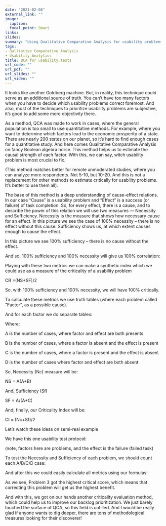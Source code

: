 ```yaml
---
date: "2021-02-08"
external_link: ""
image:
  caption: 
  focal_point: Smart
links:
slides: 
summary: "Using Qualitative Comparative Analysis for usability problems prioritization."
tags:
- Qalitative Comparative Analysis
- Usability Analytics
title: QCA for usability tests
url_code: ""
url_pdf: ""
url_slides: ""
url_video: ""
---
```


It looks like another Goldberg machine. But, in reality, this technique could serve as an additional source of truth. You can’t have too many factors when you have to decide which usability problems correct foremost. And also, most of the techniques to prioritize usability problems are subjective, it’s good to add some more objectivity there.

As a method, QCA was made to work in cases, where the general population is too small to use quantitative methods. For example, where you want to determine which factors lead to the economic prosperity of a state. There are nearly 200 states on our planet, so it’s hard to find enough cases for a quantitative study.
And here comes Qualitative Comparative Analysis on fancy Boolean algebra horse. This method helps us to estimate the causal strength of each factor. With this, we can say, witch usability problem is most crucial to fix. 

(This method matches better for remote unmoderated studies, where you can analyze more respondents. Not 5-10, but 10-20. And this is not a replacement for other methods to estimate critically for usability problems. It’s better to use them all).

The base of this method is a deep understanding of cause-effect relations. In our case “Cause” is a usability problem and “Effect” is a success (or failure) of task completion. So, for every effect, there is a cause, and to describe the power of this relation we will use two measures — Necessity and Sufficiency.
Necessity is the measure that shows how necessary cause for an effect. In this picture we see the case of 100% necessity – there is no effect without this cause.
Sufficiency shows us, at which extent causes enough to cause the effect.

In this picture we see 100% sufficiency – there is no cause without the effect.

And so, 100% sufficiency and 100% necessity will give us 100% correlation:

Playing with these two metrics we can make a synthetic index which we could use as a measure of the criticality of a usability problem

CR =(NS+SF)/2

So, with 100% sufficiency and 100% necessity, we will have 100% critically.

To calculate these metrics we use truth tables (where each problem called "Factor", as a possible cause).

And for each factor we do separate tables:

Where:
 
A is the number of cases, where factor and effect are both presents

B is the number of cases, where a factor is absent and the effect is present

C is the number of cases, where a factor is present and the effect is absent

D is the number of cases where factor and effect are both absent

So, Necessity (Nc) measure will be:

NS = A(A+B)

And, Sufficiency (Sf)

SF = A/(A+C)

And, finally, our Criticality Index will be:

CI = (Nc+Sf)/2

Let’s watch these ideas on semi-real example 

We have this one usability test protocol:

(note, factors here are problems, and the effect is the failure (failed task)

To test the Necessity and Sufficiency of each problem, we should count each A/B/C/D case:

And after this we could easily calculate all metrics using our formulas:

As we see, Problem 3 got the highest critical score, which means that correcting this problem will get us the highest benefit.


And with this, we got on our hands another criticality evaluation method, which could help us to improve our backlog prioritization. We just barely touched the surface of QCA, so this field is untilled. And I would be really glad if anyone wants to dig deeper, there are tons of methodological treasures looking for their discoverer!

